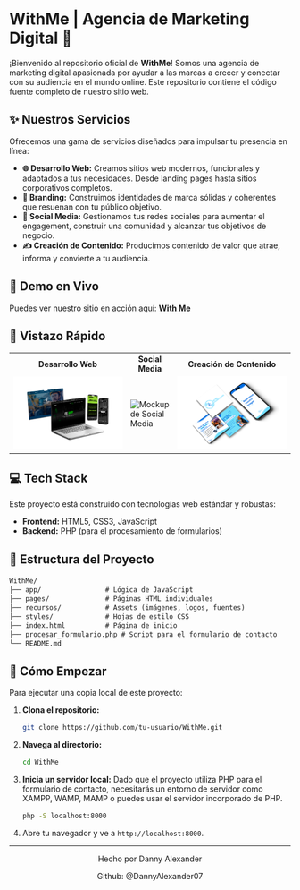 # WithMe | Agencia de Marketing Digital 🚀

¡Bienvenido al repositorio oficial de **WithMe**! Somos una agencia de marketing digital apasionada por ayudar a las marcas a crecer y conectar con su audiencia en el mundo online. Este repositorio contiene el código fuente completo de nuestro sitio web.

## ✨ Nuestros Servicios

Ofrecemos una gama de servicios diseñados para impulsar tu presencia en línea:

*   **🌐 Desarrollo Web:** Creamos sitios web modernos, funcionales y adaptados a tus necesidades. Desde landing pages hasta sitios corporativos completos.
*   **🎨 Branding:** Construimos identidades de marca sólidas y coherentes que resuenan con tu público objetivo.
*   **📱 Social Media:** Gestionamos tus redes sociales para aumentar el engagement, construir una comunidad y alcanzar tus objetivos de negocio.
*   **✍️ Creación de Contenido:** Producimos contenido de valor que atrae, informa y convierte a tu audiencia.

## 🚀 Demo en Vivo

Puedes ver nuestro sitio en acción aquí: **[With Me](https://estudiowithme.com)** 

## 📸 Vistazo Rápido

<table>
  <tr>
    <td align="center"><strong>Desarrollo Web</strong></td>
    <td align="center"><strong>Social Media</strong></td>
    <td align="center"><strong>Creación de Contenido</strong></td>
  </tr>
  <tr>
    <td><img src="recursos/contenidoimg/desarrowebMockup.png" alt="Mockup de Desarrollo Web" width="100%"></td>
    <td><img src="recursos/contenidoimg/SocialMediaMockup.png" alt="Mockup de Social Media" width="100%"></td>
    <td><img src="recursos/contenidoimg/CreacionContenidoMockup.png" alt="Mockup de Creación de Contenido" width="100%"></td>
  </tr>
</table>

## 💻 Tech Stack

Este proyecto está construido con tecnologías web estándar y robustas:

*   **Frontend:** HTML5, CSS3, JavaScript
*   **Backend:** PHP (para el procesamiento de formularios)

## 📂 Estructura del Proyecto

```
WithMe/
├── app/                # Lógica de JavaScript
├── pages/              # Páginas HTML individuales
├── recursos/           # Assets (imágenes, logos, fuentes)
├── styles/             # Hojas de estilo CSS
├── index.html          # Página de inicio
├── procesar_formulario.php # Script para el formulario de contacto
└── README.md
```

## 🏁 Cómo Empezar

Para ejecutar una copia local de este proyecto:

1.  **Clona el repositorio:**
    ```bash
    git clone https://github.com/tu-usuario/WithMe.git
    ```
2.  **Navega al directorio:**
    ```bash
    cd WithMe
    ```
3.  **Inicia un servidor local:**
    Dado que el proyecto utiliza PHP para el formulario de contacto, necesitarás un entorno de servidor como XAMPP, WAMP, MAMP o puedes usar el servidor incorporado de PHP.
    ```bash
    php -S localhost:8000
    ```
4.  Abre tu navegador y ve a `http://localhost:8000`.


---


<p align="center">Hecho por Danny Alexander</p>
<p align="center">Github: @DannyAlexander07</p>
